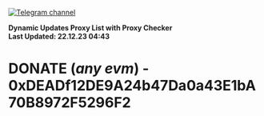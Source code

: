 [![Telegram channel](https://img.shields.io/endpoint?url=https://runkit.io/damiankrawczyk/telegram-badge/branches/master?url=https://t.me/n4z4v0d)](https://t.me/n4z4v0d) 

**Dynamic Updates Proxy List with Proxy Checker**  
**Last Updated: 22.12.23 04:43**

# DONATE (_any evm_) - 0xDEADf12DE9A24b47Da0a43E1bA70B8972F5296F2
